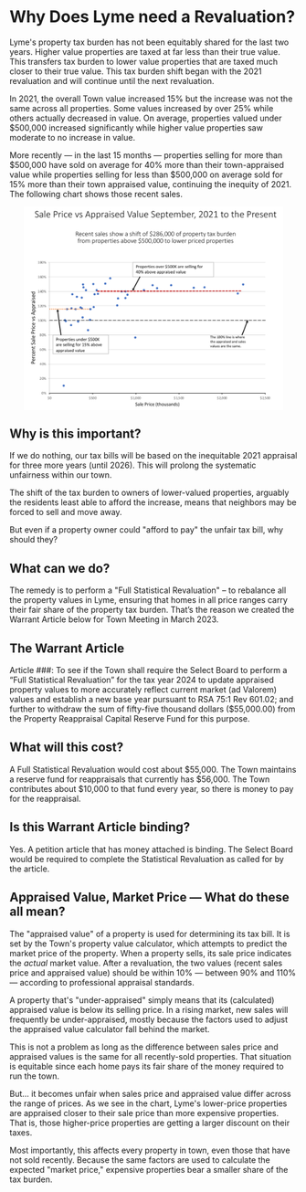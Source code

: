 # Why Does Lyme need a Revaluation?

Lyme's property tax burden has not been equitably shared for the last two years.  Higher value properties are taxed at far less than their true value. This transfers tax burden to lower value properties that are taxed much closer to their true value. This tax burden shift began with the 2021 revaluation and will continue until the next revaluation.

In 2021, the overall Town value increased 15% but the increase was not the same across all properties. Some values increased by over 25% while others actually decreased in value. On average, properties valued under \$500,000 increased significantly while higher value properties saw moderate to no increase in value.

More recently &mdash; in the last 15 months &mdash; properties selling for more than \$500,000 have sold on average for 40% more than their town-appraised value while properties selling for less than \$500,000 on average sold for 15% more than their town appraised value, continuing the inequity of 2021. The following chart shows those recent sales.

<img style="max-width:90%; margin-left:auto; margin-right:auto; display:block; height:auto" src="./images/Appraised-vs-Sales Price-v5.png" >

## Why is this important?

If we do nothing, our tax bills will be based on the inequitable 2021 appraisal for three more years (until 2026). This will prolong the systematic unfairness within our town.

The shift of the tax burden to owners of lower-valued properties, arguably the residents least able to afford the increase, means that neighbors may be forced to sell and move away.

But even if a property owner could "afford to pay" the unfair tax bill, why should they?

## What can we do?

The remedy is to perform a "Full Statistical Revaluation" – to rebalance all the property values in Lyme, ensuring that homes in all price ranges carry their fair share of the property tax burden. That’s the reason we created the Warrant Article below for Town Meeting in March 2023.

## The Warrant Article

Article ###: To see if the Town shall require the Select Board to perform a “Full Statistical Revaluation” for the tax year 2024 to update appraised property values to more accurately reflect current market (ad Valorem) values and establish a new base year pursuant to RSA 75:1 Rev 601.02; and further to withdraw the sum of fifty-five thousand dollars (\$55,000.00) from the Property Reappraisal Capital Reserve Fund for this purpose.

## What will this cost?

A Full Statistical Revaluation would cost about \$55,000. The Town maintains a reserve fund for reappraisals that currently has \$56,000. The Town contributes about \$10,000 to that fund every year, so there is money to pay for the reappraisal. 

## Is this Warrant Article binding?

Yes. A petition article that has money attached is binding. The Select Board would be required to complete the Statistical Revaluation as called for by the article.

## Appraised Value, Market Price &mdash; What do these all mean?

The "appraised value" of a property is used for determining its tax bill. It is set by the Town's property value calculator, which attempts to predict the market price of the property. When a property sells, its sale price indicates the _actual_ market value. After a revaluation, the two values (recent sales price and appraised value) should be within 10% &mdash; between 90% and 110% &mdash; according to professional appraisal standards. 

A property that's "under-appraised" simply means that its (calculated) appraised value is below its selling price. In a rising market, new sales will frequently be under-appraised, mostly because the factors used to adjust the appraised value calculator fall behind the market. 

This is not a problem as long as the difference between sales price and appraised values is the same for all recently-sold properties. That situation is equitable since each home pays its fair share of the money required to run the town. 

But... it becomes unfair when sales price and appraised value differ across the range of prices. As we see in the chart, Lyme's lower-price properties are appraised closer to their sale price than more expensive properties. That is, those higher-price properties are getting a larger discount on their taxes.

Most importantly, this affects every property in town, even those that have not sold recently. Because the same factors are used to calculate the expected "market price," expensive properties bear a smaller share of the tax burden.

